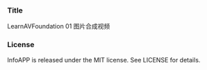 ### Title
LearnAVFoundation 01 图片合成视频

### License

InfoAPP is released under the MIT license. See LICENSE for details.
